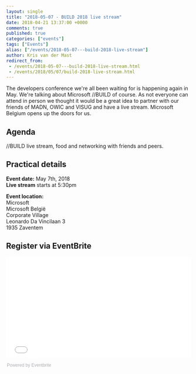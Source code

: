 ```yaml
---
layout: single
title: "2018-05-07 - BUILD 2018 live stream"
date: 2018-04-21 13:37:00 +0000
comments: true
published: true
categories: ["events"]
tags: ["Events"]
alias: ["/events/2018-05-07---build-2018-live-stream"]
author: Kris van der Mast
redirect_from:
 - /events/2018-05-07---build-2018-live-stream.html
 - /events/2018/05/07/build-2018-live-stream.html
---
```


The developers conference we're all been waiting for is happening again in May. We're talking about Microsoft //BUILD of course. As not everyone can attend in person we thought it would be a great idea to partner with our friends of MADN, OWIC and VISUG and have a live stream. Microsoft Belgium opens up the doors for us. 

## Agenda
//BUILD live stream, food and networking with friends and peers.

## Practical details
**Event date:** May 7th, 2018  
**Live stream** starts at 5:30pm

**Event location:**<br />
Microsoft<br />
Microsoft Belgi&euml;<br/>
Corporate Village<br/>
Leonardo Da Vincilaan 3<br/>
1935  Zaventem

## Register via EventBrite
<div style="width:100%; text-align:left;"><iframe src="//eventbrite.com/tickets-external?eid=43317846846&ref=etckt" frameborder="0" height="275" width="100%" vspace="0" hspace="0" marginheight="5" marginwidth="5" scrolling="auto" allowtransparency="true"></iframe><div style="font-family:Helvetica, Arial; font-size:12px; padding:10px 0 5px; margin:2px; width:100%; text-align:left;" ><a class="powered-by-eb" style="color: #ADB0B6; text-decoration: none;" target="_blank" href="http://www.eventbrite.com/">Powered by Eventbrite</a></div></div>